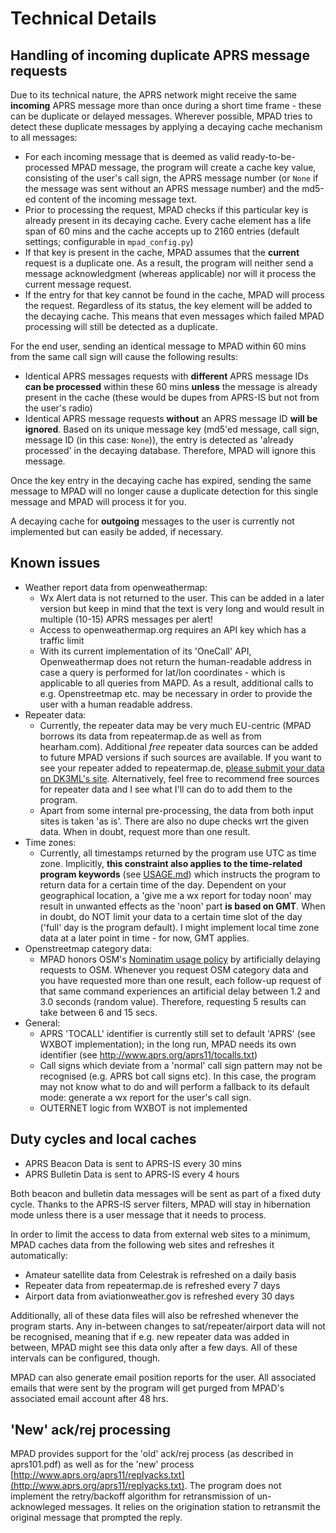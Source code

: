 # Technical Details

## Handling of incoming duplicate APRS message requests

Due to its technical nature, the APRS network might receive the same __incoming__ APRS message more than once during a short time frame - these can be duplicate or delayed messages. Wherever possible, MPAD tries to detect these duplicate messages by applying a decaying cache mechanism to all messages:

- For each incoming message that is deemed as valid ready-to-be-processed MPAD message, the program will create a cache key value, consisting of the user's call sign, the APRS message number (or ```None``` if the  message was sent without an APRS message number) and the md5-ed content of the incoming message text.
- Prior to processing the request, MPAD checks if this particular key is already present in its decaying cache. Every cache element has a life span of 60 mins and the cache accepts up to 2160 entries (default settings; configurable in ```mpad_config.py```)
- If that key is present in the cache, MPAD assumes that the __current__ request is a duplicate one.  As a result, the program will neither send a message acknowledgment (whereas applicable) nor will it process the current message request.
- If the entry for that key cannot be found in the cache, MPAD will process the request. Regardless of its status, the key element will be added to the decaying cache. This means that even messages which failed MPAD processing will still be detected as a duplicate.

For the end user, sending an identical message to MPAD within 60 mins from the same call sign will cause the following results:

- Identical APRS messages requests with __different__ APRS message IDs __can be processed__ within these 60 mins __unless__ the message is already present in the cache (these would be dupes from APRS-IS but not from the user's radio)
- Identical APRS message requests __without__ an APRS message ID __will be ignored__. Based on its unique message key (md5'ed message, call sign, message ID (in this case: ```None```)), the entry is detected as 'already processed' in the decaying database. Therefore, MPAD will ignore this message.

Once the key entry in the decaying cache has expired, sending the same message to MPAD will no longer cause a duplicate detection for this single message and MPAD will process it for you.

A decaying cache for __outgoing__ messages to the user is currently not implemented but can easily be added, if necessary.

## Known issues

- Weather report data from openweathermap:
    - Wx Alert data is not returned to the user. This can be added in a later version but keep in mind that the text is very long and would result in multiple (10-15) APRS messages per alert!
    - Access to openweathermap.org requires an API key which has a traffic limit
    - With its current implementation of its 'OneCall' API, Openweathermap does not return the human-readable address in case a query is performed for lat/lon coordinates - which is applicable to all queries from MAPD. As a result, additional calls to e.g. Openstreetmap etc. may be necessary in order to provide the user with a human readable address.
- Repeater data:
    - Currently, the repeater data may be very much EU-centric (MPAD borrows its data from repeatermap.de as well as from hearham.com). Additional _free_ repeater data sources can be added to future MPAD versions if such sources are available. If you want to see your repeater added to repeatermap.de, [please submit your data on DK3ML's site](https://www.repeatermap.de/new_repeater.php?lang=en). Alternatively, feel free to recommend free sources for repeater data and I see what I'll can do to add them to the program.
    - Apart from some internal pre-processing, the data from both input sites is taken 'as is'. There are also no dupe checks wrt the given data. When in doubt, request more than one result.
- Time zones:
    - Currently, all timestamps returned by the program use UTC as time zone. Implicitly, __this constraint also applies to the time-related program keywords__ (see [USAGE.md](USAGE.md)) which instructs the program to return data for a certain time of the day. Dependent on your geographical location, a 'give me a wx report for today noon' may result in unwanted effects as the 'noon' part __is based on GMT__. When in doubt, do NOT limit your data to a certain time slot of the day ('full' day is the program default). I might implement local time zone data at a later point in time - for now, GMT applies.
- Openstreetmap category data:
    - MPAD honors OSM's [Nominatim usage policy](https://operations.osmfoundation.org/policies/nominatim) by artificially delaying requests to OSM. Whenever you request OSM category data and you have requested more than one result, each follow-up request of that same command experiences an artificial delay between 1.2 and 3.0 seconds (random value). Therefore, requesting 5 results can take between 6 and 15 secs.
- General:
    - APRS 'TOCALL' identifier is currently still set to default 'APRS' (see WXBOT implementation); in the long run, MPAD needs its own identifier (see http://www.aprs.org/aprs11/tocalls.txt)
    - Call signs which deviate from a 'normal' call sign pattern may not be recognised (e.g. APRS bot call signs etc). In this case, the program may not know what to do and will perform a fallback to its default mode: generate a wx report for the user's call sign.
    - OUTERNET logic from WXBOT is not implemented

## Duty cycles and local caches

- APRS Beacon Data is sent to APRS-IS every 30 mins
- APRS Bulletin Data is sent to APRS-IS every 4 hours

Both beacon and bulletin data messages will be sent as part of a fixed duty cycle. Thanks to the APRS-IS server filters, MPAD will stay in hibernation mode unless there is a user message that it needs to process.

In order to limit the access to data from external web sites to a minimum, MPAD caches data from the following web sites and refreshes it automatically:

- Amateur satellite data from Celestrak is refreshed on a daily basis
- Repeater data from repeatermap.de is refreshed every 7 days
- Airport data from aviationweather.gov is refreshed every 30 days

Additionally, all of these data files will also be refreshed whenever the program starts. Any in-between changes to sat/repeater/airport data will not be recognised, meaning that if e.g. new repeater data was added in between, MPAD might see this data only after a few days. All of these intervals can be configured, though.

MPAD can also generate email position reports for the user. All associated emails that were sent by the program will get purged from MPAD's associated email account after 48 hrs.

## 'New' ack/rej processing

MPAD provides support for the 'old' ack/rej process (as described in aprs101.pdf) as well as for the 'new' process [http://www.aprs.org/aprs11/replyacks.txt](http://www.aprs.org/aprs11/replyacks.txt). The program does not implement the retry/backoff algorithm for retransmission of un-acknowleged messages.  It relies on the origination station to retransmit the original message that prompted the reply.